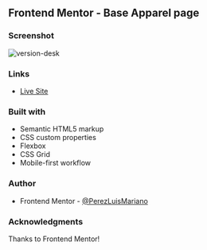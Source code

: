 ## Frontend Mentor - Base Apparel page

### Screenshot
![version-desk](design/me/)


### Links
- [Live Site ](https://perezluismariano.github.io/Base-Apparel-Page/)

### Built with
- Semantic HTML5 markup
- CSS custom properties
- Flexbox
- CSS Grid
- Mobile-first workflow

### Author
- Frontend Mentor - [@PerezLuisMariano](https://www.frontendmentor.io/profile/PerezLuisMariano)

### Acknowledgments
Thanks to Frontend Mentor!
